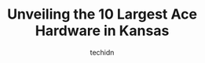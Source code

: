 ---
layout: ampstory
image: https://i0.wp.com/www.depkes.org/wp-content/uploads/2023/06/ace-hardware-0-in-kansas-1685968681.jpeg?resize=640,853
author: techidn
featured: false
description: Discover the impressive array of Ace Hardware options in Kansas, where you can find 10 of the largest Ace Hardware establishments in the area. From renowned classics to hidden gems, Kansas o
title: Unveiling the 10 Largest Ace Hardware in Kansas
cover:
   title: Unveiling the 10 Largest Ace Hardware in Kansas
   subtitle: Rickpate
   background: https://www.depkes.org/wp-content/uploads/2023/06/ace-hardware-0-in-kansas-1685968681.jpeg

pages: 
 - layout: thirds
   top: <h1>#1 Westlake Ace Hardware</h1>
   bottom: "<p>The customer service her is amazing! If I remember correctly, Megan helped us, and she made sure we got what we needed and even helped us order something they didnt have</p>"
   background: https://www.depkes.org/wp-content/uploads/2023/06/ace-hardware-1-in-kansas-1685968682.jpeg
   backgroundblur: true
 - layout: thirds
   top: <h1>#2 Westlake Ace Hardware</h1>
   bottom: "<p>7523 State Ave, Kansas City, KS 66112, United States</p>"
   background: https://www.depkes.org/wp-content/uploads/2023/06/ace-hardware-2-in-kansas-1685968682.jpeg
   cta:
      link: https://www.depkes.org/blog/unveiling-the-10-largest-ace-hardware-in-kansas/
      text: Unveiling the 10 Largest Ace Hardware in Kansas
 - layout: thirds
   top: <h1>#3 Westlake Ace Hardware</h1>
   bottom: "<p>12230 W 63rd St, Shawnee, KS 66216, United States</p>"
   background: https://www.depkes.org/wp-content/uploads/2023/06/ace-hardware-3-in-kansas-1685968683.jpeg
   cta:
      link: https://www.depkes.org/blog/unveiling-the-10-largest-ace-hardware-in-kansas/
      text: Unveiling the 10 Largest Ace Hardware in Kansas
 - layout: thirds
   top: <h1>#4 Westlake Ace Hardware</h1>
   bottom: "<p>2075 SE 29th St, Topeka, KS 66605, United States</p>"
   background: https://images.unsplash.com/photo-1522441815192-d9f04eb0615c?ixlib=rb-4.0.3&ixid=MnwxMjA3fDB8MHxwaG90by1wYWdlfHx8fGVufDB8fHx8&auto=format&fit=crop&w=640&h=853&q=80
   cta:
      link: https://www.depkes.org/blog/unveiling-the-10-largest-ace-hardware-in-kansas/
      text: Unveiling the 10 Largest Ace Hardware in Kansas
 - layout: thirds
   top: <h1>#5 Westlake Ace Hardware</h1>
   bottom: "<p>8829 W Central Ave, Wichita, KS 67212, United States</p>"
   background: https://images.unsplash.com/photo-1618556658017-fd9c732d1360?ixlib=rb-4.0.3&ixid=MnwxMjA3fDB8MHxwaG90by1wYWdlfHx8fGVufDB8fHx8&auto=format&fit=crop&w=640&h=853&q=80
   cta:
      link: https://www.depkes.org/blog/unveiling-the-10-largest-ace-hardware-in-kansas/
      text: Unveiling the 10 Largest Ace Hardware in Kansas
 - layout: thirds
   top: <h1>#6 Westlake Ace Hardware</h1>
   bottom: "<p>601 Kasold Dr, Lawrence, KS 66049, United States</p>"
   background: https://images.unsplash.com/photo-1489648022186-8f49310909a0?ixlib=rb-4.0.3&ixid=MnwxMjA3fDB8MHxwaG90by1wYWdlfHx8fGVufDB8fHx8&auto=format&fit=crop&w=640&h=853&q=80
   cta:
      link: https://www.depkes.org/blog/unveiling-the-10-largest-ace-hardware-in-kansas/
      text: Unveiling the 10 Largest Ace Hardware in Kansas
 - layout: thirds
   top: <h1>#7 Westlake Ace Hardware</h1>
   bottom: "<p>711 W 23rd St, Lawrence, KS 66046, United States</p>"
   background: https://images.unsplash.com/photo-1599422314077-f4dfdaa4cd09?ixlib=rb-4.0.3&ixid=MnwxMjA3fDB8MHxwaG90by1wYWdlfHx8fGVufDB8fHx8&auto=format&fit=crop&w=640&h=853&q=80
   cta:
      link: https://www.depkes.org/blog/unveiling-the-10-largest-ace-hardware-in-kansas/
      text: Unveiling the 10 Largest Ace Hardware in Kansas
 - layout: thirds
   middle: Continue reading...
   background: https://images.unsplash.com/photo-1557672172-298e090bd0f1?ixlib=rb-4.0.3&ixid=MnwxMjA3fDB8MHxwaG90by1wYWdlfHx8fGVufDB8fHx8&auto=format&fit=crop&w=640&h=853&q=80
   cta:
      link: https://www.depkes.org/blog/unveiling-the-10-largest-ace-hardware-in-kansas/
      text: Unveiling the 10 Largest Ace Hardware in Kansas
      
---